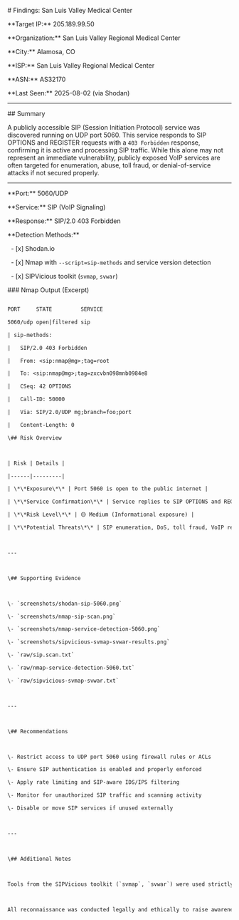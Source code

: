 \# Findings: San Luis Valley Medical Center



\*\*Target IP:\*\* 205.189.99.50  

\*\*Organization:\*\* San Luis Valley Regional Medical Center  

\*\*City:\*\* Alamosa, CO  

\*\*ISP:\*\* San Luis Valley Regional Medical Center  

\*\*ASN:\*\* AS32170  

\*\*Last Seen:\*\* 2025-08-02 (via Shodan)



---



\## Summary



A publicly accessible SIP (Session Initiation Protocol) service was discovered running on UDP port 5060. This service responds to SIP OPTIONS and REGISTER requests with a `403 Forbidden` response, confirming it is active and processing SIP traffic. While this alone may not represent an immediate vulnerability, publicly exposed VoIP services are often targeted for enumeration, abuse, toll fraud, or denial-of-service attacks if not secured properly.



---



\*\*Port:\*\* 5060/UDP  

\*\*Service:\*\* SIP (VoIP Signaling)  

\*\*Response:\*\* SIP/2.0 403 Forbidden  

\*\*Detection Methods:\*\*  

&nbsp; - \[x] Shodan.io  

&nbsp; - \[x] Nmap with `--script=sip-methods` and service version detection  

&nbsp; - \[x] SIPVicious toolkit (`svmap`, `svwar`)



\### Nmap Output (Excerpt)



```txt

PORT     STATE         SERVICE

5060/udp open|filtered sip

| sip-methods:

|   SIP/2.0 403 Forbidden

|   From: <sip:nmap@mg>;tag=root

|   To: <sip:nmap@mg>;tag=zxcvbn098mnb0984e8

|   CSeq: 42 OPTIONS

|   Call-ID: 50000

|   Via: SIP/2.0/UDP mg;branch=foo;port

|   Content-Length: 0

\## Risk Overview



| Risk | Details |

|------|---------|

| \*\*Exposure\*\* | Port 5060 is open to the public internet |

| \*\*Service Confirmation\*\* | Service replies to SIP OPTIONS and REGISTER |

| \*\*Risk Level\*\* | 🟡 Medium (Informational exposure) |

| \*\*Potential Threats\*\* | SIP enumeration, DoS, toll fraud, VoIP recon |



---



\## Supporting Evidence



\- `screenshots/shodan-sip-5060.png`

\- `screenshots/nmap-sip-scan.png`

\- `screenshots/nmap-service-detection-5060.png`

\- `screenshots/sipvicious-svmap-svwar-results.png`

\- `raw/sip.scan.txt`

\- `raw/nmap-service-detection-5060.txt`

\- `raw/sipvicious-svmap-svwar.txt`



---



\## Recommendations



\- Restrict access to UDP port 5060 using firewall rules or ACLs

\- Ensure SIP authentication is enabled and properly enforced

\- Apply rate limiting and SIP-aware IDS/IPS filtering

\- Monitor for unauthorized SIP traffic and scanning activity

\- Disable or move SIP services if unused externally



---



\## Additional Notes



Tools from the SIPVicious toolkit (`svmap`, `svwar`) were used strictly for passive or blocked information gathering. No brute force, extension enumeration, or exploit attempts were performed.



All reconnaissance was conducted legally and ethically to raise awareness of exposed services in critical infrastructure.

